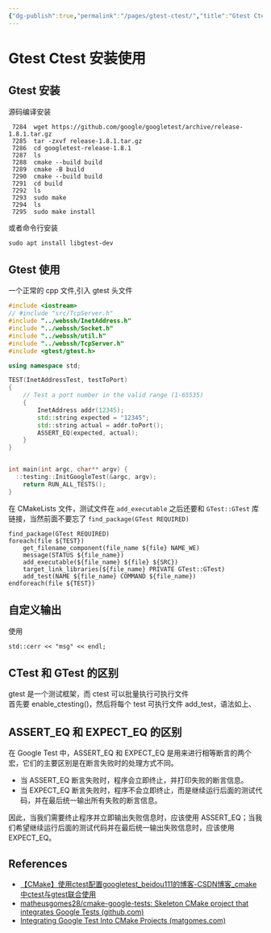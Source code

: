 ```yaml
---
{"dg-publish":true,"permalink":"/pages/gtest-ctest/","title":"Gtest Ctest 安装使用","tags":["cpp","cmake"]}
---
```



# Gtest Ctest 安装使用

## Gtest 安装

源码编译安装

```shell
 7284  wget https://github.com/google/googletest/archive/release-1.8.1.tar.gz
 7285  tar -zxvf release-1.8.1.tar.gz
 7286  cd googletest-release-1.8.1
 7287  ls
 7288  cmake --build build
 7289  cmake -B build
 7290  cmake --build build
 7291  cd build
 7292  ls
 7293  sudo make
 7294  ls
 7295  sudo make install
```

或者命令行安装

```
sudo apt install libgtest-dev
```

## Gtest 使用

一个正常的 cpp 文件,引入 gtest 头文件

```cpp
#include <iostream>
// #include "src/TcpServer.h"
#include "../webssh/InetAddress.h"
#include "../webssh/Socket.h"
#include "../webssh/util.h"
#include "../webssh/TcpServer.h"
#include <gtest/gtest.h>

using namespace std;

TEST(InetAddressTest, testToPort)
{
    // Test a port number in the valid range (1-65535)
    {
        InetAddress addr(12345);
        std::string expected = "12345";
        std::string actual = addr.toPort();
        ASSERT_EQ(expected, actual);
    }
}


int main(int argc, char** argv) {
  ::testing::InitGoogleTest(&argc, argv);
    return RUN_ALL_TESTS();
}
```

在 CMakeLists 文件，测试文件在 `add_executable` 之后还要和 `GTest::GTest` 库链接，当然前面不要忘了 `find_package(GTest REQUIRED)`

```
find_package(GTest REQUIRED)
foreach(file ${TEST})
    get_filename_component(file_name ${file} NAME_WE)
    message(STATUS ${file_name})
    add_executable(${file_name} ${file} ${SRC})
    target_link_libraries(${file_name} PRIVATE GTest::GTest)
    add_test(NAME ${file_name} COMMAND ${file_name})
endforeach(file ${TEST})
```

## 自定义输出

使用
```
std::cerr << "msg" << endl;
```

## CTest 和 GTest 的区别

gtest 是一个测试框架，而 ctest 可以批量执行可执行文件  
首先要 enable_ctesting()，然后将每个 test 可执行文件 add_test，语法如上、

## ASSERT_EQ 和 EXPECT_EQ 的区别

在 Google Test 中，ASSERT_EQ 和 EXPECT_EQ 是用来进行相等断言的两个宏，它们的主要区别是在断言失败时的处理方式不同。

- 当 ASSERT_EQ 断言失败时，程序会立即终止，并打印失败的断言信息。
- 当 EXPECT_EQ 断言失败时，程序不会立即终止，而是继续运行后面的测试代码，并在最后统一输出所有失败的断言信息。

因此，当我们需要终止程序并立即输出失败信息时，应该使用 ASSERT_EQ；当我们希望继续运行后面的测试代码并在最后统一输出失败信息时，应该使用 EXPECT_EQ。

## References

- [【CMake】使用ctest配置googletest_beidou111的博客-CSDN博客_cmake中ctest与gtest联合使用](https://blog.csdn.net/weixin_43940314/article/details/127673307?spm=1001.2101.3001.6650.3&utm_medium=distribute.pc_relevant.none-task-blog-2%7Edefault%7EYuanLiJiHua%7EPosition-3-127673307-blog-90766192.pc_relevant_default&depth_1-utm_source=distribute.pc_relevant.none-task-blog-2%7Edefault%7EYuanLiJiHua%7EPosition-3-127673307-blog-90766192.pc_relevant_default&utm_relevant_index=4)
- [matheusgomes28/cmake-google-tests: Skeleton CMake project that integrates Google Tests (github.com)](https://github.com/matheusgomes28/cmake-google-tests)
- [Integrating Google Test Into CMake Projects (matgomes.com)](https://matgomes.com/integrate-google-test-into-cmake/)
